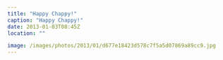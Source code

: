 ```yaml
---
title: "Happy Chappy!"
caption: "Happy Chappy!"
date: 2013-01-03T08:45Z
location: ""

image: /images/photos/2013/01/d677e18423d578c7f5a5d07869a89cc9.jpg
---
```

